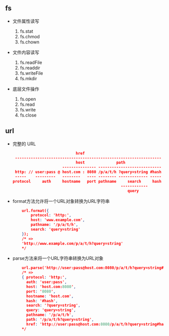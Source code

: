 ##  fs

* 文件属性读写
    1. fs.stat
    2. fs.chmod
    3. fs.chown

* 文件内容读写
    1. fs.readFile
    2. fs.readdir
    3. fs.writeFile
    4. fs.mkdir

* 底层文件操作
    1. fs.open
    2. fs.read
    3. fs.write
    4. fs.close
    

## url

* 完整的 URL
    ```json
                                href
     -----------------------------------------------------------------
                                host              path
                          --------------- ----------------------------
     http: // user:pass @ host.com : 8080 /p/a/t/h ?query=string #hash
     -----    ---------   --------   ---- -------- ------------- -----
    protocol     auth     hostname   port pathname     search     hash
                                                    ------------
                                                       query

    ```

* format方法允许将一个URL对象转换为URL字符串

    ```json
        url.format({
            protocol: 'http:',
            host: 'www.example.com',
            pathname: '/p/a/t/h',
            search: 'query=string'
        });
        /* =>
        'http://www.example.com/p/a/t/h?query=string'
        */
    ```
* parse方法来将一个URL字符串转换为URL对象

    ```json
        url.parse('http://user:pass@host.com:8080/p/a/t/h?query=string#hash');
        /* =>
        { protocol: 'http:',
          auth: 'user:pass',
          host: 'host.com:8080',
          port: '8080',
          hostname: 'host.com',
          hash: '#hash',
          search: '?query=string',
          query: 'query=string',
          pathname: '/p/a/t/h',
          path: '/p/a/t/h?query=string',
          href: 'http://user:pass@host.com:8080/p/a/t/h?query=string#hash' }
        */
    ```


